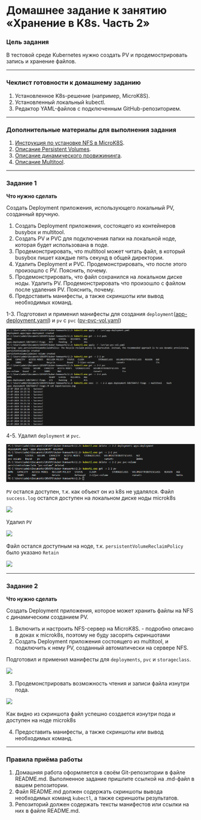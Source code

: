 # Домашнее задание к занятию «Хранение в K8s. Часть 2»

### Цель задания

В тестовой среде Kubernetes нужно создать PV и продемострировать запись и хранение файлов.

------

### Чеклист готовности к домашнему заданию

1. Установленное K8s-решение (например, MicroK8S).
2. Установленный локальный kubectl.
3. Редактор YAML-файлов с подключенным GitHub-репозиторием.

------

### Дополнительные материалы для выполнения задания

1. [Инструкция по установке NFS в MicroK8S](https://microk8s.io/docs/nfs). 
2. [Описание Persistent Volumes](https://kubernetes.io/docs/concepts/storage/persistent-volumes/). 
3. [Описание динамического провижининга](https://kubernetes.io/docs/concepts/storage/dynamic-provisioning/). 
4. [Описание Multitool](https://github.com/wbitt/Network-MultiTool).

------

### Задание 1

**Что нужно сделать**

Создать Deployment приложения, использующего локальный PV, созданный вручную.

1. Создать Deployment приложения, состоящего из контейнеров busybox и multitool.
2. Создать PV и PVC для подключения папки на локальной ноде, которая будет использована в поде.
3. Продемонстрировать, что multitool может читать файл, в который busybox пишет каждые пять секунд в общей директории. 
4. Удалить Deployment и PVC. Продемонстрировать, что после этого произошло с PV. Пояснить, почему.
5. Продемонстрировать, что файл сохранился на локальном диске ноды. Удалить PV.  Продемонстрировать что произошло с файлом после удаления PV. Пояснить, почему.
6. Предоставить манифесты, а также скриншоты или вывод необходимых команд.

1-3. Подготовил и применил манифесты для  создания ```deployment```([app-deployment.yaml](./src/app-deployment.yaml)) и ```pv``` c ```pvc``` ([pv-pvc-vol.yaml](./src/pv-pvc-vol.yaml))

![](./img/HW2_2_pv_pvc_apps.png)

4-5. Удалил ```deployment``` и ```pvc```.

![](./img/HW2_2_pvc_apps_delete.png)

```PV``` остался доступен,  т.к. как объект он из k8s не удалялся. Файл  ```success.log``` остался доступен  на локальном диске ноды  microk8s

![](./img/HW2_2_node_file.png)

Удалил ```PV``` 

![](./img/HW2_2_pv_delete.png)

Файл  остался доступным на ноде, т.к. ```persistentVolumeReclaimPolicy```  было  указано  ```Retain```

![](./img/HW2_2_node_file_after_delete.png)


------

### Задание 2

**Что нужно сделать**

Создать Deployment приложения, которое может хранить файлы на NFS с динамическим созданием PV.

1. Включить и настроить NFS-сервер на MicroK8S. - подробно описано  в доках к microk8s,  поэтому не буду засорять  скриншотами
2. Создать Deployment приложения состоящего из multitool, и подключить к нему PV, созданный автоматически на сервере NFS.

Подготовил и применил  манифесты для ```deployments```, ```pvc``` и ```storageclass```. 

![](./img/HW2_2_nfs_deploy.png)

3. Продемонстрировать возможность чтения и записи файла изнутри пода. 

![](./img/HW2_2_nfs_write_file.png)


Как видно из  скриншота файл успешно создается изнутри пода  и доступен  на ноде microk8s

4. Предоставить манифесты, а также скриншоты или вывод необходимых команд.

------

### Правила приёма работы

1. Домашняя работа оформляется в своём Git-репозитории в файле README.md. Выполненное задание пришлите ссылкой на .md-файл в вашем репозитории.
2. Файл README.md должен содержать скриншоты вывода необходимых команд `kubectl`, а также скриншоты результатов.
3. Репозиторий должен содержать тексты манифестов или ссылки на них в файле README.md.
